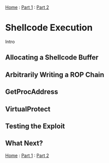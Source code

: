 [Home](https://plackyhacker.github.io) : [Part 1](https://plackyhacker.github.io/binary/all-the-leaks) : [Part 2](https://plackyhacker.github.io/binary/ropping)

# Shellcode Execution

Intro

## Allocating a Shellcode Buffer

## Arbitrarily Writing a ROP Chain

## GetProcAddress

## VirtualProtect

## Testing the Exploit

## What Next?

[Home](https://plackyhacker.github.io) : [Part 1](https://plackyhacker.github.io/binary/all-the-leaks) : [Part 2](https://plackyhacker.github.io/binary/ropping)
